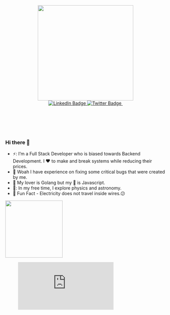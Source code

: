 

<!--
**Vedant-Gandhi/Vedant-Gandhi** is a ✨ _special_ ✨ repository because its `README.md` (this file) appears on your GitHub profile.

Here are some ideas to get you started:

- 🔭 I’m currently working on ...
- 🌱 I’m currently learning ...
- 👯 I’m looking to collaborate on ...
- 🤔 I’m looking for help with ...
- 💬 Ask me about ...
- 📫 How to reach me: ...
- 😄 Pronouns: ...
- ⚡ Fun fact: ...
-->
<div id="header" align="center">
  <img src="https://media.giphy.com/media/jdPMeyv9rn0hZHh8n9/giphy.gif" width="300" />
  </div>
<div id="badges" align="center">
  <a href="www.linkedin.com/in/vedant-gandhi96">
    <img src="https://img.shields.io/badge/LinkedIn-blue?style=for-the-badge&logo=linkedin&logoColor=white" alt="LinkedIn Badge"/>
  </a>
  <a href="https://twitter.com/Anoman43442949">
    <img src="https://img.shields.io/badge/Twitter-blue?style=for-the-badge&logo=twitter&logoColor=white" alt="Twitter Badge"/>
  </a>
  <img src="https://komarev.com/ghpvc/?username=Vedant-Gandhi&style=flat-square&color=blue" alt=""/>
</div>
<br><br>

<br><br>

### Hi there 👋

- ⚡: I’m a Full Stack Developer who is biased towards Backend Development. I ❤️ to make and break systems while reducing their prices.
- 🤯 Woah I have experience on fixing some critical bugs that were created by me.
- 💌 My lover is Golang but my 👫 is Javascript.
- 🔭: In my free time, I explore physics and astronomy.
- 🔌 Fun Fact - Electricity does not travel inside wires.😕

<img height="180em" src="https://github-readme-stats.vercel.app/api?username=Vedant-Gandhi&show_icons=true&hide_border=true&&count_private=true&include_all_commits=true" />

<figure><embed src="https://wakatime.com/share/@Anoman/3942aa08-bbe9-40cb-b9f4-b2af19d9b632.svg"></embed></figure>

